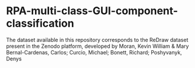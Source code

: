 # RPA-multi-class-GUI-component-classification
The dataset available in this repository corresponds to the ReDraw dataset present in the Zenodo platform, developed by Moran, Kevin William &amp; Mary Bernal-Cardenas, Carlos; Curcio, Michael; Bonett, Richard; Poshyvanyk, Denys
